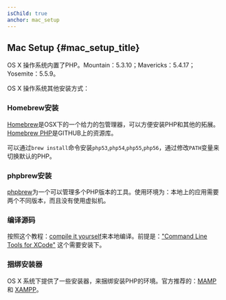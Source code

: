 ```yaml
---
isChild: true
anchor: mac_setup
---
```


## Mac Setup  {#mac_setup_title}

OS X 操作系统内置了PHP。Mountain：5.3.10；Mavericks：5.4.17；Yosemite：5.5.9。

OS X 操作系统其他安装方式：

### Homebrew安装

[Homebrew](http://brew.sh/)是OSX下的一个给力的包管理器，可以方便安装PHP和其他的拓展。[Homebrew PHP]是GITHUB上的资源库。

可以通过`brew install`命令安装`php53`,`php54`,`php55`,`php56`，通过修改`PATH`变量来切换默认的PHP。

### phpbrew安装

[phpbrew]为一个可以管理多个PHP版本的工具。使用环境为：本地上的应用需要两个不同版本，而且没有使用虚拟机。

### 编译源码

按照这个教程：[compile it yourself][mac-compile]来本地编译。前提是：["Command Line Tools for XCode"] 这个需要安装下。

### 捆绑安装器

OS X 系统下提供了一些安装器，来捆绑安装PHP的环境。官方推荐的：[MAMP][mamp-downloads] 和 [XAMPP][xampp]。

[Homebrew]: http://brew.sh/
[Homebrew PHP]: https://github.com/Homebrew/homebrew-php#installation
[mac-compile]: http://www.php.net/manual/en/install.macosx.compile.php
[xcode-gcc-substitution]: https://github.com/kennethreitz/osx-gcc-installer

["Command Line Tools for XCode"]: https://developer.apple.com/downloads
[mamp-downloads]: http://www.mamp.info/en/downloads/
[phpbrew]: https://github.com/phpbrew/phpbrew
[xampp]: http://www.apachefriends.org/en/xampp.html
